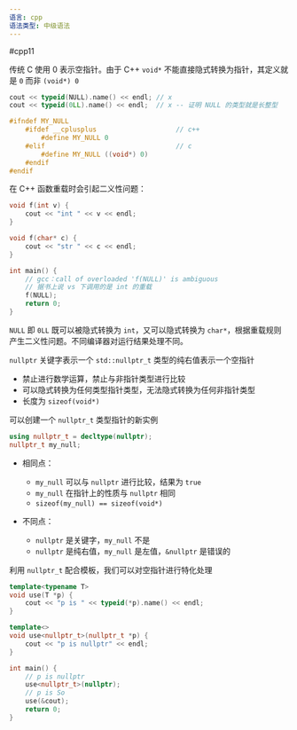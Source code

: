 ```yaml
---
语言: cpp
语法类型: 中级语法
---
```


#cpp11

传统 C 使用 0 表示空指针。由于 C++ `void*` 不能直接隐式转换为指针，其定义就是 `0` 而非 `(void*) 0`

```cpp
cout << typeid(NULL).name() << endl; // x
cout << typeid(0LL).name() << endl;  // x -- 证明 NULL 的类型就是长整型
```

```cpp title:'模拟 NULL 声明' fold
#ifndef MY_NULL
    #ifdef __cplusplus                    // c++
        #define MY_NULL 0
    #elif                                 // c
        #define MY_NULL ((void*) 0)
    #endif
#endif
```

在 C++ 函数重载时会引起二义性问题：

```cpp
void f(int v) {
    cout << "int " << v << endl;
}

void f(char* c) {
    cout << "str " << c << endl;
}

int main() {
    // gcc：call of overloaded 'f(NULL)' is ambiguous
    // 据书上说 vs 下调用的是 int 的重载
    f(NULL);
    return 0;
}
```

`NULL` 即 `0LL` 既可以被隐式转换为 `int`，又可以隐式转换为 `char*`，根据重载规则产生二义性问题。不同编译器对运行结果处理不同。

`nullptr` 关键字表示一个 `std::nullptr_t` 类型的纯右值表示一个空指针
* 禁止进行数学运算，禁止与非指针类型进行比较
* 可以隐式转换为任何类型指针类型，无法隐式转换为任何非指针类型
* 长度为 `sizeof(void*)`

可以创建一个 `nullptr_t` 类型指针的新实例

```cpp
using nullptr_t = decltype(nullptr);
nullptr_t my_null;
```

* 相同点：
    * `my_null` 可以与 `nullptr` 进行比较，结果为 `true`
    * `my_null` 在指针上的性质与 `nullptr` 相同
    * `sizeof(my_null) == sizeof(void*)`

* 不同点：
    * `nullptr` 是关键字，`my_null` 不是
    * `nullptr` 是纯右值，`my_null` 是左值，`&nullptr` 是错误的

利用 `nullptr_t` 配合模板，我们可以对空指针进行特化处理

```cpp
template<typename T>
void use(T *p) {
    cout << "p is " << typeid(*p).name() << endl;
}

template<>
void use<nullptr_t>(nullptr_t *p) {
    cout << "p is nullptr" << endl;
}

int main() {
    // p is nullptr
    use<nullptr_t>(nullptr);
    // p is So
    use(&cout);
    return 0;
}
```